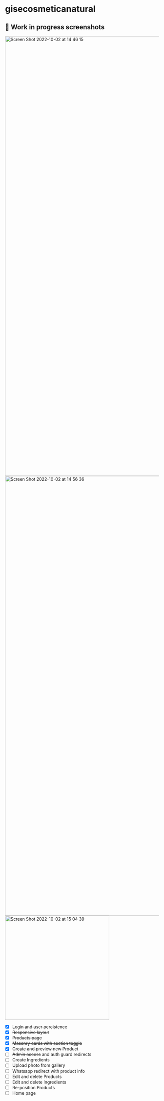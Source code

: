 # gisecosmeticanatural

## 🚧 Work in progress screenshots
<img width="1440" alt="Screen Shot 2022-10-02 at 14 46 15" src="https://user-images.githubusercontent.com/6186848/193469009-7bf24506-d122-4de8-b036-4076cfef060a.png">

<img width="1440" alt="Screen Shot 2022-10-02 at 14 56 36" src="https://user-images.githubusercontent.com/6186848/193469020-68488ce8-6518-4191-909e-f00d14397c37.png">

<img width="341" alt="Screen Shot 2022-10-02 at 15 04 39" src="https://user-images.githubusercontent.com/6186848/193469041-c7a5d9b5-0011-496e-a906-d7148602fd77.png">

- [x] ~~Login and user percistence~~
- [x] ~~Responsive layout~~
- [x] ~~Products page~~
- [x] ~~Masonry cards with section toggle~~
- [x] ~~Create and preview new Product~~
- [ ] ~~Admin access~~ and auth guard redirects
- [ ] Create Ingredients
- [ ] Upload photo from gallery
- [ ] Whatsapp redirect with product info
- [ ] Edit and delete Products
- [ ] Edit and delete Ingredients
- [ ] Re-position Products
- [ ] Home page
